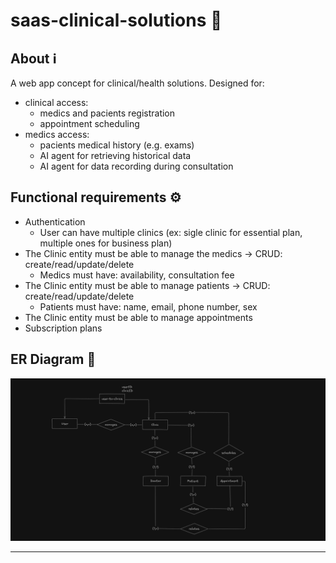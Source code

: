# saas-clinical-solutions 💊

## About ℹ️

A web app concept for clinical/health solutions. Designed for:

- clinical access:
  - medics and pacients registration
  - appointment scheduling
- medics access:
  - pacients medical history (e.g. exams)
  - AI agent for retrieving historical data
  - AI agent for data recording during consultation

## Functional requirements ⚙️

- Authentication
  - User can have multiple clinics (ex: sigle clinic for essential plan, multiple ones for business plan)
- The Clinic entity must be able to manage the medics $\rightarrow$ CRUD: create/read/update/delete
  - Medics must have: availability, consultation fee
- The Clinic entity must be able to manage patients $\rightarrow$ CRUD: create/read/update/delete
  - Patients must have: name, email, phone number, sex
- The Clinic entity must be able to manage appointments
- Subscription plans

## ER Diagram 🧩

![alt text](./img/er-diagram.png "Title")

---
